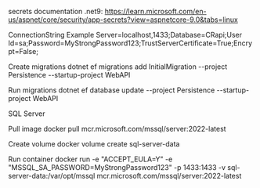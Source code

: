 secrets documentation .net9:
https://learn.microsoft.com/en-us/aspnet/core/security/app-secrets?view=aspnetcore-9.0&tabs=linux

ConnectionString Example
Server=localhost,1433;Database=CRapi;User Id=sa;Password=MyStrongPassword123;TrustServerCertificate=True;Encrypt=False;

Create migrations
dotnet ef migrations add InitialMigration --project Persistence --startup-project WebAPI

Run migrations
dotnet ef database update --project Persistence --startup-project WebAPI


SQL Server

Pull image
docker pull mcr.microsoft.com/mssql/server:2022-latest

Create volume
docker volume create sql-server-data

Run container
docker run -e "ACCEPT_EULA=Y" -e "MSSQL_SA_PASSWORD=MyStrongPassword123" -p 1433:1433 -v sql-server-data:/var/opt/mssql mcr.microsoft.com/mssql/server:2022-latest
